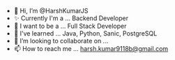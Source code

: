 - 👋 Hi, I’m @HarshKumarJS
- ✨ Currently I'm a ... Backend Developer
- 👀 I want to be a ... Full Stack Developer
- 🌱 I've learned ... Java, Python, Sanic, PostgreSQL
- 💞️ I’m looking to collaborate on ...
- 📫 How to reach me ... harsh.kumar9118b@gmail.com

<!---
HarshKumarJS/HarshKumarJS is a ✨ special ✨ repository because its `README.md` (this file) appears on your GitHub profile.
You can click the Preview link to take a look at your changes.
--->
